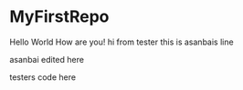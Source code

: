 # MyFirstRepo
Hello World How are you!
hi from tester
this is asanbais line

asanbai edited here

testers code here

